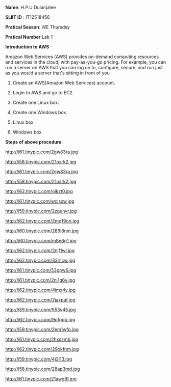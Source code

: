 **Name**: H.P.U Dulanjalee

**SLIIT ID** : IT12518456

**Pratical Sesson**: WE Thursday

**Pratical Number**:Lab 1


 **Introduction to AWS**
 
 Amazon Web Services (AWS) provides on-demand computing resources and services in the cloud, with pay-as-you-go pricing. For example, you can run a server on AWS that you can log on to, configure, secure, and run just as you would a server that's sitting in front of you
 


1.	Create an AWS(Amazon Web Services) account.

2.	Login to AWS and go to EC2.

3.	Create one Linux box.

4.	Create one Windows box.

5.	Linux box

6.  Windows box

 **Steps of above procedure** 
 
http://i61.tinypic.com/2gw83ra.jpg

http://i58.tinypic.com/21osrk2.jpg
 

 
 
 
 http://i61.tinypic.com/2gw83ra.jpg
 
 
 http://i58.tinypic.com/21osrk2.jpg
 
 http://i62.tinypic.com/ojkzt0.jpg
 
 http://i61.tinypic.com/wcjsxw.jpg
 
 http://i59.tinypic.com/2zgunvr.jpg
 
 http://i62.tinypic.com/2mq19on.jpg
 
 http://i60.tinypic.com/289l8nm.jpg
 
 http://i60.tinypic.com/m8e6g1.jpg
 
 http://i62.tinypic.com/2njf1wl.jpg
 
 http://i62.tinypic.com/33li1cw.jpg
 
 http://i61.tinypic.com/53ppw6.jpg
 
 http://i61.tinypic.com/2ni1g6v.jpg
 
 http://i62.tinypic.com/4imx4y.jpg
 
 http://i62.tinypic.com/2jaxpaf.jpg
 
 http://i59.tinypic.com/553v45.jpg
 
 http://i62.tinypic.com/9qfgqb.jpg
 
 http://i59.tinypic.com/2em1wfp.jpg
 
 http://i61.tinypic.com/2hxszmb.jpg
 
 http://i62.tinypic.com/29okfnm.jpg
 
 http://i59.tinypic.com/4j3l13.jpg
 
 http://i58.tinypic.com/28ap3md.jpg
 
 http://i61.tinypic.com/21awg9f.jpg
 
 
 





